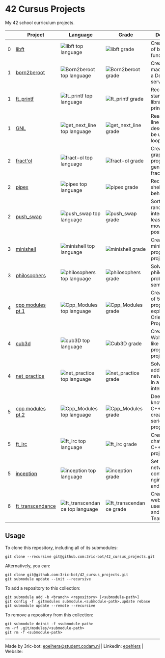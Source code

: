 # 42 Cursus Projects

My 42 school curriculum projects.

|     | Project                                                          | Language                                                                                                                  | Grade                                                                                              | Description                                                                     |
| --- | ---------------------------------------------------------------- | ------------------------------------------------------------------------------------------------------------------------- | -------------------------------------------------------------------------------------------------- | ------------------------------------------------------------------------------- |
| 0   | [libft](https://github.com/3ric-bot/Libft)                       | ![libft top language](https://img.shields.io/github/languages/top/3ric-bot/Libft?style=flat-square)                       | ![libft grade](https://img.shields.io/badge/:-125%25-success?style=flat-square&logo=42)            | Create a library of basic C functions.                                          |
| 1   | [born2beroot](https://github.com/3ric-bot/Born2beroot)           | ![Born2beroot top language](https://img.shields.io/github/languages/top/3ric-bot/Born2beroot?style=flat-square)           | ![Born2beroot grade](https://img.shields.io/badge/:-125%25-success?style=flat-square&logo=42)      | Create a virtual machine to host a Debian server.                               |
| 1   | [ft_printf](https://github.com/3ric-bot/ft_printf)               | ![ft_printf top language](https://img.shields.io/github/languages/top/3ric-bot/ft_printf?style=flat-square)               | ![ft_printf grade](https://img.shields.io/badge/:-125%25-success?style=flat-square&logo=42)        | Recode the standard C library function, printf.                                 |
| 1   | [GNL](https://github.com/3ric-bot/get_next_line)                 | ![get_next_line top language](https://img.shields.io/github/languages/top/3ric-bot/get_next_line?style=flat-square)       | ![get_next_line grade](https://img.shields.io/badge/:-125%25-success?style=flat-square&logo=42)    | Read a single line from a file descriptor, can be used in a loop.               |
| 2   | [fract'ol](https://github.com/3ric-bot/fract-ol)                 | ![fract-ol top language](https://img.shields.io/github/languages/top/3ric-bot/fract-ol?style=flat-square)                 | ![fract-ol grade](https://img.shields.io/badge/:-125%25-success?style=flat-square&logo=42)         | Create a graphical program to generate fractals.                                |
| 2   | [pipex](https://github.com/3ric-bot/pipex)                       | ![pipex top language](https://img.shields.io/github/languages/top/3ric-bot/pipex?style=flat-square)                       | ![pipex grade](https://img.shields.io/badge/:-118%25-success?style=flat-square&logo=42)            | Recreate the shell pipe behavior.                                               |
| 2   | [push_swap](https://github.com/3ric-bot/push_swap)               | ![push_swap top language](https://img.shields.io/github/languages/top/3ric-bot/push_swap?style=flat-square)               | ![push_swap grade](https://img.shields.io/badge/:-100%25-success?style=flat-square&logo=42)        | Sort a list of random integers in the least amount of moves possible.           |
| 3   | [minishell](https://github.com/3ric-bot/minishell)               | ![minishell top language](https://img.shields.io/github/languages/top/3ric-bot/minishell?style=flat-square)               | ![minishell grade](https://img.shields.io/badge/:-99%25-success?style=flat-square&logo=42)         | Create a minitature shell program. Team project.                                |
| 3   | [philosophers](https://github.com/3ric-bot/philosophers)         | ![philosophers top language](https://img.shields.io/github/languages/top/3ric-bot/philosophers?style=flat-square)         | ![philosophers grade](https://img.shields.io/badge/:-125%25-success?style=flat-square&logo=42)     | Solve the dining philosophers problem with semaphores.                          |
| 4   | [cpp modules pt.1](https://github.com/3ric-bot/Cpp_Modules)      | ![Cpp_Modules top language](https://img.shields.io/github/languages/top/3ric-bot/Cpp_Modules?style=flat-square)           | ![Cpp_Modules grade](https://img.shields.io/badge/:-100%25-success?style=flat-square&logo=42)      | Create a series of 5 small C++ programs to explore Object-Oriented Programming. |
| 4   | [cub3d](https://github.com/3ric-bot/cub3D.git)                   | ![cub3D top language](https://img.shields.io/github/languages/top/3ric-bot/cub3D?style=flat-square)                       | ![Cub3D grade](https://img.shields.io/badge/:-115%25-success?style=flat-square&logo=42)            | Create a Wolfenstein3D-like maze program. Team project.                         |
| 4   | [net_practice](https://github.com/3ric-bot/net_practice)         | ![net_practice top language](https://img.shields.io/github/languages/top/3ric-bot/net_practice?style=flat-square)         | ![net_practice grade](https://img.shields.io/badge/:-100%25-success?style=flat-square&logo=42)     | Solve IP addressing and network issues in a training interface.                 |
| 5   | [cpp modules pt.2](https://github.com/v/Cpp_Modules)      | ![Cpp_Modules top language](https://img.shields.io/github/languages/top/3ric-bot/Cpp_Modules?style=flat-square)           | ![Cpp_Modules grade](https://img.shields.io/badge/:-100%25-success?style=flat-square&logo=42)      | Deepen knowledge of C++ by creating a series of small programs.                 |
| 5   | [ft_irc](https://github.com/3ric-bot/ft_irc)                     | ![ft_irc top language](https://img.shields.io/github/languages/top/3ric-bot/ft_irc?style=flat-square)                     | ![ft_irc grade](https://img.shields.io/badge/:-100%25-success?style=flat-square&logo=42)           | Create an IRC chat server in C++. Team project.                                 |
| 5   | [inception](https://github.com/3ric-bot/inception)               | ![inception top language](https://img.shields.io/github/languages/top/3ric-bot/inception?style=flat-square)               | ![inception grade](https://img.shields.io/badge/:-100%25-success?style=flat-square&logo=42)        | Set up a Docker network with containers for nginx, mariadb, and wordpress.      |
| 6   | [ft_transcendance](https://github.com/3ric-bot/ft_transcendance) | ![ft_transcendance top language](https://img.shields.io/github/languages/top/3ric-bot/ft_transcendance?style=flat-square) | ![ft_transcendance grade](https://img.shields.io/badge/:-100%25-success?style=flat-square&logo=42) | Create a website where users can chat and play pong. Team project.              |

## Usage

To clone this repository, including all of its submodules:

```shell
git clone --recursive git@github.com:3ric-bot/42_cursus_projects.git
```

Alternatively, you can:

```shell
git clone git@github.com:3ric-bot/42_cursus_projects.git
git submodule update --init --recursive
```

To add a repository to this collection:

```shell
git submodule add -b <branch> <repository> [<submodule-path>]
git config -f .gitmodules submodule.<submodule-path>.update rebase
git submodule update --remote --recursive
```

To remove a repository from this collection:

```shell
git submodule deinit -f <submodule-path>
rm -rf .git/modules/<submodule-path>
git rm -f <submodule-path>
```

---

Made by 3ric-bot: eoelhers@student.codam.nl | LinkedIn: [eoehlers]() | Website: []()
